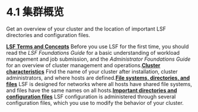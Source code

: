 # 4.1 集群概览

Get an overview of your cluster and the location of important LSF directories and configuration files.

**[LSF Terms and Concepts](https://www.ibm.com/support/knowledgecenter/SSWRJV_10.1.0/lsf_admin/terms.html?view=kc)**
Before you use LSF for the first time, you should read the *LSF Foundations Guide* for a basic understanding of workload management and job submission, and the *Administrator Foundations Guide* for an overview of cluster management and operations.**[Cluster characteristics](https://www.ibm.com/support/knowledgecenter/SSWRJV_10.1.0/lsf_admin_foundations/cluster_characteristics.html?view=kc)**
Find the name of your cluster after installation, cluster administrators, and where hosts are defined.**[File systems, directories, and files](https://www.ibm.com/support/knowledgecenter/SSWRJV_10.1.0/lsf_admin/file_systems_lsf.html?view=kc)**
LSF is designed for networks where all hosts have shared file systems, and files have the same names on all hosts.**[Important directories and configuration files](https://www.ibm.com/support/knowledgecenter/SSWRJV_10.1.0/lsf_admin_foundations/cluster_dirs_files.html?view=kc)**
LSF configuration is administered through several configuration files, which you use to modify the behavior of your cluster.
